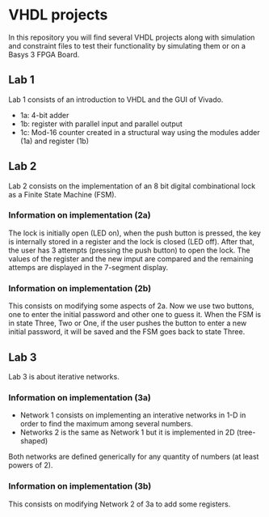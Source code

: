 # VHDL projects

In this repository you will find several VHDL projects along with simulation and constraint files to test their functionality by simulating them or on a Basys 3 FPGA Board.

## Lab 1

Lab 1 consists of an introduction to VHDL and the GUI of Vivado.

- 1a: 4-bit adder
- 1b: register with parallel input and parallel output
- 1c: Mod-16 counter created in a structural way using the modules adder (1a) and register (1b)

## Lab 2

Lab 2 consists on the implementation of an 8 bit digital combinational lock as a Finite State Machine (FSM).

### Information on implementation (2a)

The lock is initially open (LED on), when the push button is pressed, the key is internally stored in a register and the lock is closed (LED off). After that, the user has 3 attempts (pressing the push button) to open the lock. The values of the register and the new imput are compared and the remaining attemps are displayed in the 7-segment display.

### Information on implementation (2b)

This consists on modifying some aspects of 2a. Now we use two buttons, one to enter the initial password and other one to guess it. When the FSM is in state Three, Two or One, if the user pushes the button to enter a new initial password, it will be saved and the FSM goes back to state Three.

## Lab 3

Lab 3 is about iterative networks.

### Information on implementation (3a)

- Network 1 consists on implementing an interative networks in 1-D in order to find the maximum among several numbers.
- Networks 2 is the same as Network 1 but it is implemented in 2D (tree-shaped)

Both networks are defined generically for any quantity of numbers (at least powers of 2).

### Information on implementation (3b)

This consists on modifying Network 2 of 3a to add some registers.

